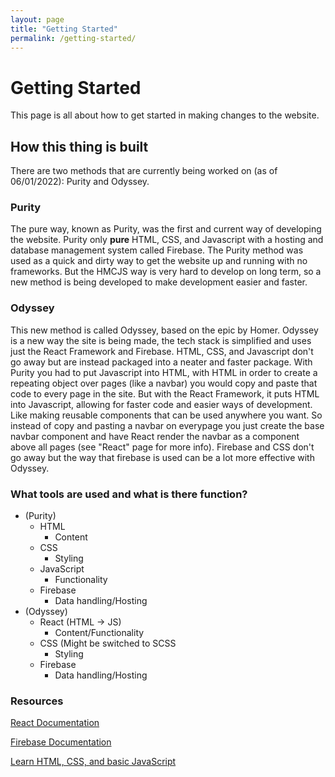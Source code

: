 ```yaml
---
layout: page
title: "Getting Started"
permalink: /getting-started/
---
```


# Getting Started

This page is all about how to get started in making changes to the website.

## How this thing is built

There are two methods that are currently being worked on (as of 06/01/2022): Purity and Odyssey.

### Purity

The pure way, known as Purity, was the first and current way of developing the website. Purity only **pure** HTML, CSS, and Javascript with a hosting and database management system called Firebase. The Purity method was used as a quick and dirty way to get the website up and running with no frameworks. But the HMCJS way is very hard to develop on long term, so a new method is being developed to make development easier and faster.

### Odyssey

This new method is called Odyssey, based on the epic by Homer. Odyssey is a new way the site is being made, the tech stack is simplified and uses just the React Framework and Firebase. HTML, CSS, and Javascript don't go away but are instead packaged into a neater and faster package. With Purity you had to put Javascript into HTML, with HTML in order to create a repeating object over pages (like a navbar) you would copy and paste that code to every page in the site. But with the React Framework, it puts HTML into Javascript, allowing for faster code and easier ways of development. Like making reusable components that can be used anywhere you want. So instead of copy and pasting a navbar on everypage you just create the base navbar component and have React render the navbar as a component above all pages (see "React" page for more info). Firebase and CSS don't go away but the way that firebase is used can be a lot more effective with Odyssey.

### What tools are used and what is there function?
- (Purity)
  * HTML
    * Content
  * CSS
    * Styling
  * JavaScript
    * Functionality
  * Firebase
    * Data handling/Hosting
- (Odyssey)
  * React (HTML -> JS)
    * Content/Functionality
  * CSS (Might be switched to SCSS
    * Styling
  * Firebase
    * Data handling/Hosting
### Resources
[React Documentation](https://reactjs.org/docs/hello-world.html)

[Firebase Documentation](https://firebase.google.com/docs)

[Learn HTML, CSS, and basic JavaScript](https://www.w3schools.com/)
